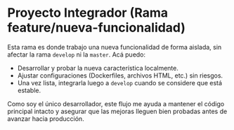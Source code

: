 # Proyecto Integrador (Rama feature/nueva-funcionalidad)

Esta rama es donde trabajo una nueva funcionalidad de forma aislada, sin afectar la rama `develop` ni la `master`. Acá puedo:

- Desarrollar y probar la nueva característica localmente.
- Ajustar configuraciones (Dockerfiles, archivos HTML, etc.) sin riesgos.
- Una vez lista, integrarla luego a `develop` cuando se considere que está estable.

Como soy el único desarrollador, este flujo me ayuda a mantener el código principal intacto y asegurar que las mejoras lleguen bien probadas antes de avanzar hacia producción.

